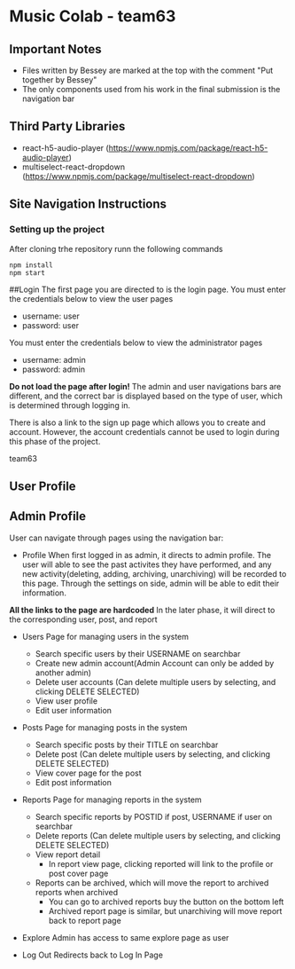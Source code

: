 # Music Colab - team63

## Important Notes
* Files written by Bessey are marked at the top with the comment "Put together by Bessey"
* The only components used from his work in the final submission is the navigation bar

## Third Party Libraries
* react-h5-audio-player (https://www.npmjs.com/package/react-h5-audio-player)
* multiselect-react-dropdown (https://www.npmjs.com/package/multiselect-react-dropdown)


## Site Navigation Instructions

### Setting up the project
After cloning trhe repository runn the following commands
```
npm install
npm start
```

##Login
The first page you are directed to is the login page.
You must enter the credentials below to view the user pages 
* username: user
* password: user

You must enter the credentials below to view the administrator pages 
* username: admin
* password: admin

**Do not load the page after login!** The admin and user navigations bars are different, and the correct bar is displayed based on the type of user, which is determined through logging in.

There is also a link to the sign up page which allows you to create and account. However, the account credentials cannot be used to login during this phase of the project.


 team63

## User Profile

## Admin Profile
User can navigate through pages using the navigation bar:

- Profile
    When first logged in as admin, it directs to admin profile.
    The user will able to see the past activites they have performed, and any new activity(deleting, adding, archiving, unarchiving) will be recorded to this page. Through the settings on side, admin will be able to edit their information.

**All the links to the page are hardcoded** In the later phase, it will direct to the corresponding user, post, and report 
- Users
    Page for managing users in the system
    - Search specific users by their USERNAME on searchbar
    - Create new admin account(Admin Account can only be added by another admin) 
    - Delete user accounts (Can delete multiple users by selecting, and clicking DELETE SELECTED)
    - View user profile
    - Edit user information

- Posts
    Page for managing posts in the system
    - Search specific posts by their TITLE on searchbar
    - Delete post (Can delete multiple users by selecting, and clicking DELETE SELECTED)
    - View cover page for the post
    - Edit post information

- Reports
    Page for managing reports in the system
    - Search specific reports by POSTID if post, USERNAME if user on searchbar
    - Delete reports (Can delete multiple users by selecting, and clicking DELETE SELECTED)
    - View report detail
        - In report view page, clicking reported will link to the profile or post cover page
    - Reports can be archived, which will move the report to archived reports when archived
        - You can go to archived reports buy the button on the bottom left
        - Archived report page is similar, but unarchiving will move report back to report page

- Explore
    Admin has access to same explore page as user

- Log Out
    Redirects back to Log In Page

